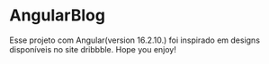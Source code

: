 # AngularBlog
Esse projeto com Angular(version 16.2.10.) foi inspirado em designs disponíveis no site dribbble. Hope you enjoy! 


